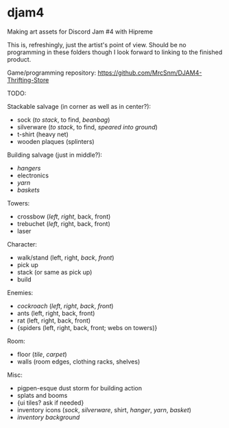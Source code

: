 # djam4
Making art assets for Discord Jam #4 with Hipreme

This is, refreshingly, just the artist's point of view. Should be no programming in these folders though I look forward to linking to the finished product.

Game/programming repository: https://github.com/MrcSnm/DJAM4-Thrifting-Store


TODO:

Stackable salvage (in corner as well as in center?):
- sock (*to stack*, to find, *beanbag*)
- silverware (*to stack*, to find, *speared into ground*)
- t-shirt (heavy net)
- wooden plaques (splinters)

Building salvage (just in middle?):
- *hangers*
- electronics
- *yarn*
- *baskets*

Towers:
- crossbow (*left*, *right*, back, front)
- trebuchet (*left*, right, back, front)
- laser

Character:
- walk/stand (left, right, *back*, *front*)
- pick up
- stack (or same as pick up)
- build

Enemies:
- *cockroach* (*left*, *right*, *back*, *front*)
- ants (left, right, back, front)
- rat (left, right, back, front)
- {spiders (left, right, back, front; webs on towers)}

Room:
- floor (*tile*, *carpet*)
- walls (room edges, clothing racks, shelves)

Misc:
- pigpen-esque dust storm for building action
- splats and booms
- {ui tiles? ask if needed}
- inventory icons (*sock*, *silverware*, shirt, *hanger*, *yarn*, *basket*)
- *inventory background*

